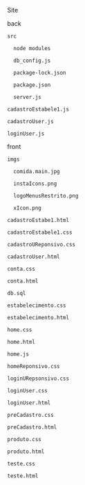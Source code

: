 Site

  back
  
    src
    
      node modules
      
      db_config.js
      
      package-lock.json
      
      package.json
      
      server.js
      
    cadastroEstabele1.js
    
    cadastroUser.js
    
    loginUser.js
    
  front
  
    imgs
    
      comida.main.jpg
      
      instaIcons.png
      
      logoMenusRestrito.png
      
      xIcon.png
      
    cadastroEstabe1.html
    
    cadastroEstabele1.css
    
    cadastroUReponsivo.css
    
    cadastroUser.html
    
    conta.css
    
    conta.html
    
    db.sql
    
    estabelecimento.css
    
    estabelecimento.html
    
    home.css
    
    home.html
    
    home.js
    
    homeReponsivo.css
    
    loginURepsonsivo.css
    
    loginUser.css
    
    loginUser.html
    
    preCadastro.css
    
    preCadastro.html
    
    produto.css
    
    produto.html
    
    teste.css
    
    teste.html
